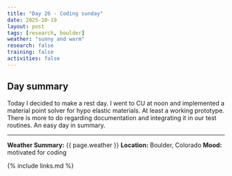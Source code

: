 ```yaml
---
title: "Day 26 - Coding sunday"
date: 2025-10-19
layout: post
tags: [research, boulder]
weather: "sunny and warm"
research: false
training: false
activities: false
---
```


## Day summary
Today I decided to make a rest day. I went to CU at noon and implemented a 
material point solver for hypo elastic materials. At least a working prototype.
There is more to do regarding documentation and integrating it in our test routines.
An easy day in summary.

---

**Weather Summary:** {{ page.weather }}
**Location:** Boulder, Colorado
**Mood:** motivated for coding

{% include links.md %}
